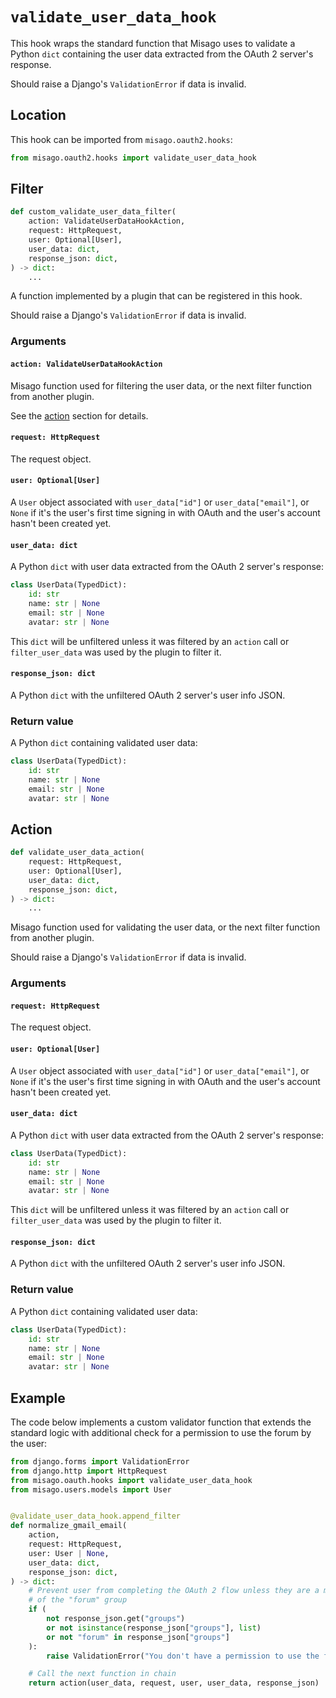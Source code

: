 # `validate_user_data_hook`

This hook wraps the standard function that Misago uses to validate a Python `dict` containing the user data extracted from the OAuth 2 server's response.

Should raise a Django's `ValidationError` if data is invalid.


## Location

This hook can be imported from `misago.oauth2.hooks`:

```python
from misago.oauth2.hooks import validate_user_data_hook
```


## Filter

```python
def custom_validate_user_data_filter(
    action: ValidateUserDataHookAction,
    request: HttpRequest,
    user: Optional[User],
    user_data: dict,
    response_json: dict,
) -> dict:
    ...
```

A function implemented by a plugin that can be registered in this hook.

Should raise a Django's `ValidationError` if data is invalid.


### Arguments

#### `action: ValidateUserDataHookAction`

Misago function used for filtering the user data, or the next filter function from another plugin.

See the [action](#action) section for details.


#### `request: HttpRequest`

The request object.


#### `user: Optional[User]`

A `User` object associated with `user_data["id"]` or `user_data["email"]`, or `None` if it's the user's first time signing in with OAuth and the user's account hasn't been created yet.


#### `user_data: dict`

A Python `dict` with user data extracted from the OAuth 2 server's response:

```python
class UserData(TypedDict):
    id: str
    name: str | None
    email: str | None
    avatar: str | None
```

This `dict` will be unfiltered unless it was filtered by an `action` call or `filter_user_data` was used by the plugin to filter it.


#### `response_json: dict`

A Python `dict` with the unfiltered OAuth 2 server's user info JSON.


### Return value

A Python `dict` containing validated user data:

```python
class UserData(TypedDict):
    id: str
    name: str | None
    email: str | None
    avatar: str | None
```


## Action

```python
def validate_user_data_action(
    request: HttpRequest,
    user: Optional[User],
    user_data: dict,
    response_json: dict,
) -> dict:
    ...
```

Misago function used for validating the user data, or the next filter function from another plugin.

Should raise a Django's `ValidationError` if data is invalid.


### Arguments

#### `request: HttpRequest`

The request object.


#### `user: Optional[User]`

A `User` object associated with `user_data["id"]` or `user_data["email"]`, or `None` if it's the user's first time signing in with OAuth and the user's account hasn't been created yet.


#### `user_data: dict`

A Python `dict` with user data extracted from the OAuth 2 server's response:

```python
class UserData(TypedDict):
    id: str
    name: str | None
    email: str | None
    avatar: str | None
```

This `dict` will be unfiltered unless it was filtered by an `action` call or `filter_user_data` was used by the plugin to filter it.


#### `response_json: dict`

A Python `dict` with the unfiltered OAuth 2 server's user info JSON.


### Return value

A Python `dict` containing validated user data:

```python
class UserData(TypedDict):
    id: str
    name: str | None
    email: str | None
    avatar: str | None
```


## Example

The code below implements a custom validator function that extends the standard logic with additional check for a permission to use the forum by the user:

```python
from django.forms import ValidationError
from django.http import HttpRequest
from misago.oauth.hooks import validate_user_data_hook
from misago.users.models import User


@validate_user_data_hook.append_filter
def normalize_gmail_email(
    action,
    request: HttpRequest,
    user: User | None,
    user_data: dict,
    response_json: dict,
) -> dict:
    # Prevent user from completing the OAuth 2 flow unless they are a member
    # of the "forum" group
    if (
        not response_json.get("groups")
        or not isinstance(response_json["groups"], list)
        or not "forum" in response_json["groups"]
    ):
        raise ValidationError("You don't have a permission to use the forums.")

    # Call the next function in chain
    return action(user_data, request, user, user_data, response_json)
```